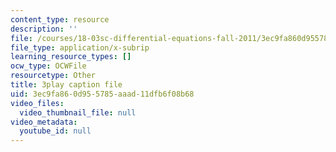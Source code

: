 ```yaml
---
content_type: resource
description: ''
file: /courses/18-03sc-differential-equations-fall-2011/3ec9fa860d955785aaad11dfb6f08b68_Fo3Jq1blKk.vtt
file_type: application/x-subrip
learning_resource_types: []
ocw_type: OCWFile
resourcetype: Other
title: 3play caption file
uid: 3ec9fa86-0d95-5785-aaad-11dfb6f08b68
video_files:
  video_thumbnail_file: null
video_metadata:
  youtube_id: null
---
```

